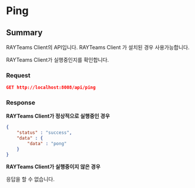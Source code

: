 # Ping

## Summary

RAYTeams Client의 API입니다. RAYTeams Client 가 설치된 경우 사용가능합니다.

RAYTeams Client가 실행중인지를 확인합니다.

### Request

```JSON
GET http://localhost:8008/api/ping
```

### Response

**RAYTeams Client가 정상적으로 실행중인 경우**
```JSON
{
    "status" : "success",
    "data" : {
        "data" : "pong"
    }
}
```

**RAYTeams Client가 실행중이지 않은 경우**

응답을 할 수 없습니다.